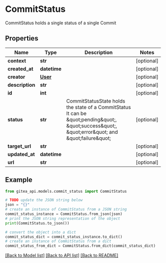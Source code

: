 # CommitStatus

CommitStatus holds a single status of a single Commit

## Properties

Name | Type | Description | Notes
------------ | ------------- | ------------- | -------------
**context** | **str** |  | [optional] 
**created_at** | **datetime** |  | [optional] 
**creator** | [**User**](User.md) |  | [optional] 
**description** | **str** |  | [optional] 
**id** | **int** |  | [optional] 
**status** | **str** | CommitStatusState holds the state of a CommitStatus It can be \&quot;pending\&quot;, \&quot;success\&quot;, \&quot;error\&quot; and \&quot;failure\&quot; | [optional] 
**target_url** | **str** |  | [optional] 
**updated_at** | **datetime** |  | [optional] 
**url** | **str** |  | [optional] 

## Example

```python
from gitea_api.models.commit_status import CommitStatus

# TODO update the JSON string below
json = "{}"
# create an instance of CommitStatus from a JSON string
commit_status_instance = CommitStatus.from_json(json)
# print the JSON string representation of the object
print(CommitStatus.to_json())

# convert the object into a dict
commit_status_dict = commit_status_instance.to_dict()
# create an instance of CommitStatus from a dict
commit_status_from_dict = CommitStatus.from_dict(commit_status_dict)
```
[[Back to Model list]](../README.md#documentation-for-models) [[Back to API list]](../README.md#documentation-for-api-endpoints) [[Back to README]](../README.md)


